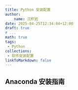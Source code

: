 ```yaml
---
title: Python 安装配置
author: 
    name: 沉积岩
date: 2025-04-25T12:34:04+12:00
draft: true
# ...
math: true
tags: 
 - Python
collections:
 - 软件安装配置
linkToMarkdown: false
---
```


## Anaconda 安装指南


